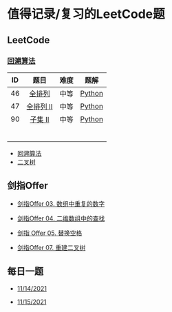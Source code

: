 # 值得记录/复习的LeetCode题

## LeetCode

### [回溯算法](https://github.com/sxy22/MyLeetCode/blob/master/LeetCode/BackTrack.md#%E5%9B%9E%E6%BA%AFbacktrack)

|  ID  |                             题目                             | 难度 |                             题解                             |
| :--: | :----------------------------------------------------------: | :--: | :----------------------------------------------------------: |
|  46  |   [全排列](https://leetcode-cn.com/problems/permutations/)   | 中等 | [Python](https://github.com/sxy22/MyLeetCode/blob/master/LeetCode/BackTrack.md#46-%E5%85%A8%E6%8E%92%E5%88%97) |
|  47  | [全排列 II](https://leetcode-cn.com/problems/permutations-ii/) | 中等 | [Python](https://github.com/sxy22/MyLeetCode/blob/master/LeetCode/BackTrack.md#47-%E5%85%A8%E6%8E%92%E5%88%97-ii) |
|  90  |   [子集 II](https://leetcode-cn.com/problems/subsets-ii/)    | 中等 | [Python](https://github.com/sxy22/MyLeetCode/blob/master/LeetCode/BackTrack.md#90-%E5%AD%90%E9%9B%86-ii) |
|      |                                                              |      |                                                              |
|      |                                                              |      |                                                              |
|      |                                                              |      |                                                              |
|      |                                                              |      |                                                              |
|      |                                                              |      |                                                              |
|      |                                                              |      |                                                              |



+ [回溯算法](https://github.com/sxy22/MyLeetCode/blob/master/LeetCode/BackTrack.md#%E5%9B%9E%E6%BA%AFbacktrack)
+ [二叉树](https://github.com/sxy22/MyLeetCode/blob/master/LeetCode/BinaryTree.md#%E4%BA%8C%E5%8F%89%E6%A0%91)

## 剑指Offer

+ [剑指Offer 03. 数组中重复的数字](https://github.com/sxy22/MyLeetCode/blob/master/Jianzhi_Offer/Offer_Solution.md#%E5%89%91%E6%8C%87offer-03-%E6%95%B0%E7%BB%84%E4%B8%AD%E9%87%8D%E5%A4%8D%E7%9A%84%E6%95%B0%E5%AD%97)
+ [剑指Offer 04. 二维数组中的查找](https://github.com/sxy22/MyLeetCode/blob/master/Jianzhi_Offer/Offer_Solution.md#%E5%89%91%E6%8C%87offer-04-%E4%BA%8C%E7%BB%B4%E6%95%B0%E7%BB%84%E4%B8%AD%E7%9A%84%E6%9F%A5%E6%89%BE)

+ [剑指 Offer 05. 替换空格](https://github.com/sxy22/MyLeetCode/blob/master/Jianzhi_Offer/Offer_Solution.md#%E5%89%91%E6%8C%87-offer-05-%E6%9B%BF%E6%8D%A2%E7%A9%BA%E6%A0%BC)

+ [剑指Offer 07. 重建二叉树](https://github.com/sxy22/MyLeetCode/blob/master/Jianzhi_Offer/Offer_Solution.md#%E5%89%91%E6%8C%87offer-07-%E9%87%8D%E5%BB%BA%E4%BA%8C%E5%8F%89%E6%A0%91)

## 每日一题

+ [11/14/2021](https://github.com/sxy22/MyLeetCode/blob/master/LeetCode/DaliyProblem.md#677-%E9%94%AE%E5%80%BC%E6%98%A0%E5%B0%84)

+ [11/15/2021](https://github.com/sxy22/MyLeetCode/blob/master/LeetCode/DaliyProblem.md#11152021)
